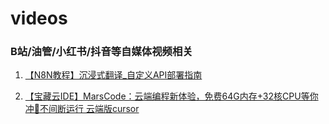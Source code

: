 # videos

### B站/油管/小红书/抖音等自媒体视频相关

1. [【N8N教程】沉浸式翻译_自定义API部署指南](./md/1【N8N教程】沉浸式翻译_自定义API部署指南.md)

2. [【宝藏云IDE】MarsCode：云端编程新体验，免费64G内存+32核CPU等你冲🚀不间断运行 云端版cursor](./md/2【宝藏云IDE】MarsCode：云端编程新体验，免费64G内存+32核CPU等你冲🚀不间断运行%20云端版cursor.md)

